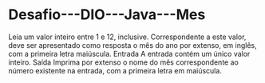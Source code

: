 # Desafio---DIO---Java---Mes
Leia um valor inteiro entre 1 e 12, inclusive. Correspondente a este valor, deve ser apresentado como resposta o mês do ano por extenso, em inglês, com a primeira letra maiúscula. Entrada A entrada contém um único valor inteiro. Saída Imprima por extenso o nome do mês correspondente ao número existente na entrada, com a primeira letra em maiúscula.
